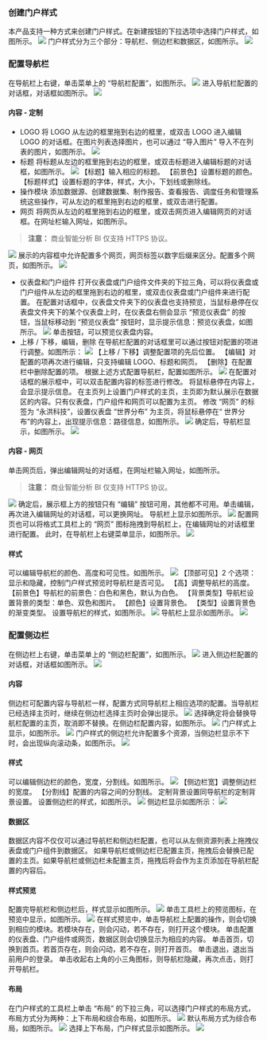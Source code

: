### 创建门户样式
本产品支持一种方式来创建门户样式。在新建按钮的下拉选项中选择门户样式，如图所示。
![](//mc.qcloudimg.com/static/img/44986dcae755b826ffc6665ea85da271/image.png)
门户样式分为三个部分：导航栏、侧边栏和数据区，如图所示。
![](//mc.qcloudimg.com/static/img/623890f388fb1b4cd7db692188c9f621/image.png)
### 配置导航栏
在导航栏上右键，单击菜单上的 “导航栏配置”，如图所示。
![](//mc.qcloudimg.com/static/img/22b9db8b1615b63db8edb05dc3ec89dd/image.png)
进入导航栏配置的对话框，对话框如图所示。
![](//mc.qcloudimg.com/static/img/ed3d1f6c890142ea69753f6861ffe9b9/image.png)
#### 内容 - 定制
* LOGO
将 LOGO 从左边的框里拖到右边的框里，或双击 LOGO 进入编辑 LOGO 的对话框。在图片列表选择图片，也可以通过 “导入图片” 导入不在列表的图片，如图所示。
![](//mc.qcloudimg.com/static/img/ed847deadff512a9a8154c84c9a96077/image.png)
* 标题
将标题从左边的框里拖到右边的框里，或双击标题进入编辑标题的对话框，如图所示。
![](//mc.qcloudimg.com/static/img/750ee4fb9a94e4dc25ccc16ede981ab0/image.png)
【标题】输入相应的标题。
【前景色】设置标题的颜色。
【标题样式】设置标题的字体，样式，大小，下划线或删除线。
* 操作模块
添加数据源、创建数据集、制作报告、查看报告、调度任务和管理系统这些操作，可从左边的框里拖到右边的框里，或双击进行配置。
* 网页
将网页从左边的框里拖到右边的框里，或双击网页进入编辑网页的对话框。在网址栏输入网址，如图所示。
>**注意：**
>商业智能分析 BI 仅支持 HTTPS 协议。

![](//mc.qcloudimg.com/static/img/d255937a6d3beb7793bfb8a017c8d5ba/image.png)
展示的内容框中允许配置多个网页，网页标签以数字后缀来区分。配置多个网页，如图所示。
![](//mc.qcloudimg.com/static/img/02adb2907c7d846de53703d9e7d8525d/image.png)
* 仪表盘和门户组件
打开仪表盘或门户组件文件夹的下拉三角，可以将仪表盘或门户组件从左边的框里拖到右边的框里，或双击仪表盘或门户组件来进行配置。
在配置对话框中，仪表盘文件夹下的仪表盘也支持预览，当鼠标悬停在仪表盘文件夹下的某个仪表盘上时，在仪表盘右侧会显示 “预览仪表盘” 的按钮，当鼠标移动到 “预览仪表盘” 按钮时，显示提示信息：预览仪表盘，如图所示。
![](//mc.qcloudimg.com/static/img/5e2a7c2a0d32639ccd8180bee2edab5c/image.png)
单击按钮，可以预览仪表盘内容。
* 上移 / 下移，编辑，删除
在导航栏配置的对话框里可以通过按钮对配置的项进行调整。如图所示：
![](//mc.qcloudimg.com/static/img/b3d58a241fcf06bd22949246228122f7/image.png)
【上移 / 下移】调整配置项的先后位置。
【编辑】对配置的项再次进行编辑，只支持编辑 LOGO、标题和网页。
【删除】在配置栏中删除配置的项。
根据上述方式配置导航栏，配置如图所示。
![](//mc.qcloudimg.com/static/img/0c014f23cc057dd6a4401c2a8937d82c/image.png)
在配置对话框的展示框中，可以双击配置内容的标签进行修改。
将鼠标悬停在内容上，会显示提示信息。
在主页列上设置门户样式的主页，主页即为默认展示在数据区的内容。只有仪表盘，门户组件和网页可以配置为主页。
修改 “网页” 的标签为 “永洪科技”，设置仪表盘 “世界分布” 为主页，将鼠标悬停在“ 世界分布”的内容上，出现提示信息：路径信息，如图所示。
![](//mc.qcloudimg.com/static/img/87ca4382606f83855bccb3ee35cbffa0/image.png)
确定后，导航栏显示，如图所示。
![](//mc.qcloudimg.com/static/img/84a5f712061dac420f4970f5f0a342a4/image.png)
#### 内容 - 网页
单击网页后，弹出编辑网址的对话框，在网址栏输入网址，如图所示。
>**注意：**
>商业智能分析 BI 仅支持 HTTPS 协议。

![](//mc.qcloudimg.com/static/img/793bf8b7a1da9a4793ed68c4dbdb21b5/image.png)
确定后，展示框上方的按钮只有 “编辑” 按钮可用，其他都不可用。单击编辑，再次进入编辑网址的对话框，可以更换网址。
导航栏上显示如图所示。
![](//mc.qcloudimg.com/static/img/9da4de29fc192644b141a52c9b2b10ba/image.png)
配置网页也可以将格式工具栏上的 “网页” 图标拖拽到导航栏上，在编辑网址的对话框里进行配置。
此时，在导航栏上右键菜单显示，如图所示。
![](//mc.qcloudimg.com/static/img/092d23991b6b79d95421e152aceb8339/image.png)
#### 样式
可以编辑导航栏的颜色、高度和可见性。如图所示。
![](//mc.qcloudimg.com/static/img/ef23dd0860e65686c46da3eca884b941/image.png)
【顶部可见】2 个选项：显示和隐藏，控制门户样式预览时导航栏是否可见。
【高】调整导航栏的高度。
【前景色】导航栏的前景色：白色和黑色，默认为白色。
【背景类型】导航栏设置背景的类型：单色、双色和图片。
【颜色】设置背景色。
【类型】设置背景色的渐变类型。
设置导航栏的样式，如图所示。
![](//mc.qcloudimg.com/static/img/4c169ea811cf19821775f4117b4c8061/image.png)
导航栏上显示如图所示。
![](//mc.qcloudimg.com/static/img/361b99a3a552eb2d68db4b7526478257/image.png)
### 配置侧边栏
在侧边栏上右键，单击菜单上的 “侧边栏配置”，如图所示。
![](//mc.qcloudimg.com/static/img/2f8c0c6b8662824bb8fbe57f832de099/image.png)
进入侧边栏配置的对话框，对话框如图所示。
![](//mc.qcloudimg.com/static/img/1b431688328ac1571ff053b2f7287e6a/image.png)
#### 内容
侧边栏可配置内容与导航栏一样，配置方式同导航栏上相应选项的配置。当导航栏已经选择主页时，继续在侧边栏选择主页时会弹出提示。
![](//mc.qcloudimg.com/static/img/5c1c1ee9a70c647b80e6ec094e6f2dd2/image.png)
选择确定将会替换导航栏配置的主页，取消即不替换。在侧边栏配置内容，如图所示。
![](//mc.qcloudimg.com/static/img/29d08269b67b09b7ae6876aea606cafe/image.png)
门户样式上显示，如图所示。
![](//mc.qcloudimg.com/static/img/992ccbac6f4798ec9748a820484c043f/image.png)
门户样式的侧边栏允许配置多个资源，当侧边栏显示不下时，会出现纵向滚动条，如图所示。
![](//mc.qcloudimg.com/static/img/df4eaf76d5f469badfd8735102f31e65/image.png)
#### 样式
可以编辑侧边栏的颜色，宽度，分割线。如图所示。
![](//mc.qcloudimg.com/static/img/cddd8fbc92efa556f2bb4e7a75d225f1/image.png)
【侧边栏宽】调整侧边栏的宽度。
【分割线】配置的内容之间的分割线。
定制背景设置同导航栏的定制背景设置。
设置侧边栏的样式，如图所示。
![](//mc.qcloudimg.com/static/img/e3306f5ca64188411ac8302523d0d586/image.png)
侧边栏显示如图所示：
![](//mc.qcloudimg.com/static/img/a40efc281bf43c7e10e90a6d387aa793/image.png)
#### 数据区
数据区内容不仅仅可以通过导航栏和侧边栏配置，也可以从左侧资源列表上拖拽仪表盘或门户组件到数据区。
如果导航栏或侧边栏已配置主页，拖拽后会替换已配置的主页。如果导航栏或侧边栏未配置主页，拖拽后将会作为主页添加在导航栏配置的内容后。
#### 样式预览
配置完导航栏和侧边栏后，样式显示如图所示。
![](//mc.qcloudimg.com/static/img/957ac36c6fe09863ad74441d83c8f079/image.png)
单击工具栏上的预览图标，在预览中显示，如图所示。
![](//mc.qcloudimg.com/static/img/d29e5328f91c39a73ea463c2e028ccf8/image.png)
在样式预览中，单击导航栏上配置的操作，则会切换到相应的模块。若模块存在，则会闪动，若不存在，则打开这个模块。
单击配置的仪表盘、门户组件或网页，数据区则会切换显示为相应的内容。
单击首页，切换到首页。若首页存在，则会闪动，若不存在，则打开首页。
单击退出，退出当前用户的登录。
单击收起右上角的小三角图标，则导航栏隐藏，再次点击，则打开导航栏。
#### 布局
在门户样式的工具栏上单击 “布局” 的下拉三角，可以选择门户样式的布局方式，布局方式分为两种：上下布局和综合布局，如图所示。
![](//mc.qcloudimg.com/static/img/c4790dd35f1ccac46de276812fd1c4c5/image.png)
默认布局方式为综合布局，如图所示。
![](//mc.qcloudimg.com/static/img/ee27bed3b0f642cd71add1e4414e742e/image.png)
选择上下布局，门户样式显示如图所示。
![](//mc.qcloudimg.com/static/img/df7d743db84a2e89709a299b89eeec89/image.png)





